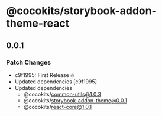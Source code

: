 # @cocokits/storybook-addon-theme-react

## 0.0.1

### Patch Changes

- c9f1995: First Release 🔥
- Updated dependencies [c9f1995]
- Updated dependencies
  - @cocokits/common-utils@1.0.3
  - @cocokits/storybook-addon-theme@0.0.1
  - @cocokits/react-core@1.0.1
